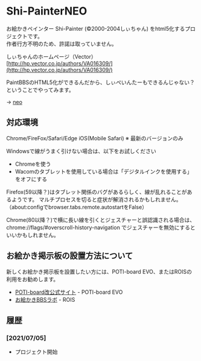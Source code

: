 # Shi-PainterNEO

お絵かきペインター Shi-Painter (©2000-2004しぃちゃん) をhtml5化するプロジェクトです。  
作者行方不明のため、許諾は取っていません。  

しぃちゃんのホームページ（Vector）  
[http://hp.vector.co.jp/authors/VA016309/](http://hp.vector.co.jp/authors/VA016309/)

PaintBBSのHTML5化ができるんだから、しぃぺいんたーもできるんじゃない？ということでやってみます。

-> [neo](https://github.com/funige/neo/)

## 対応環境

Chrome/FireFox/Safari/Edge iOS(Mobile Safari)
※ 最新のバージョンのみ

Windowsで線がうまく引けない場合は、以下をお試しください

- Chromeを使う
- Wacomのタブレットを使用している場合は「デジタルインクを使用する」をオフにする

Firefox(59以降？)はタブレット関係のバグがあるらしく、線が乱れることがあるようです。
マルチプロセスを切ると症状が解消されるかもしれません。（about:configでbrowser.tabs.remote.autostartをFalse）

Chrome(80以降？)で横に長い線を引くとジェスチャーと誤認識される場合は、chrome://flags/#overscroll-history-navigation でジェスチャーを無効にするといいかもしれません。

## お絵かき掲示板の設置方法について

新しくお絵かき掲示板を設置したい方には、POTI-board EVO、またはROISの利用をお勧めします。

- [POTI-board改公式サイト](https://pbbs.sakura.ne.jp/poti/) - POTI-board EVO
- [お絵かきBBSラボ](https://dev.oekakibbs.net/) - ROIS

## 履歴

### [2021/07/05]

- プロジェクト開始
